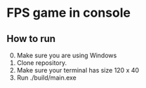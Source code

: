# FPS game in console

## How to run
0. Make sure you are using Windows
1. Clone repository.
2. Make sure your terminal has size 120 x 40
3. Run ./build/main.exe